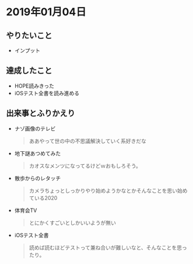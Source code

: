 # 2019年01月04日

## やりたいこと

- インプット

## 達成したこと

- HOPE読みきった
- iOSテスト全書を読み進める

## 出来事とふりかえり

- ナゾ画像のテレビ
  > ああやって世の中の不思議解決していく系好きだな
- 地下謎あつめてみた
  > カオスなメンツになってるけどｗおもしろそう。
- 散歩からのレタッチ
  > カメラちょっとしっかりやり始めようかなとかそんなことを思い始めている2020
- 体育会TV
  > とにかくすごいとしかいいようが無い
- iOSテスト全書
  > 読めば読むほどテストって兼ね合いが難しいなと、そんなことを思ったり。
